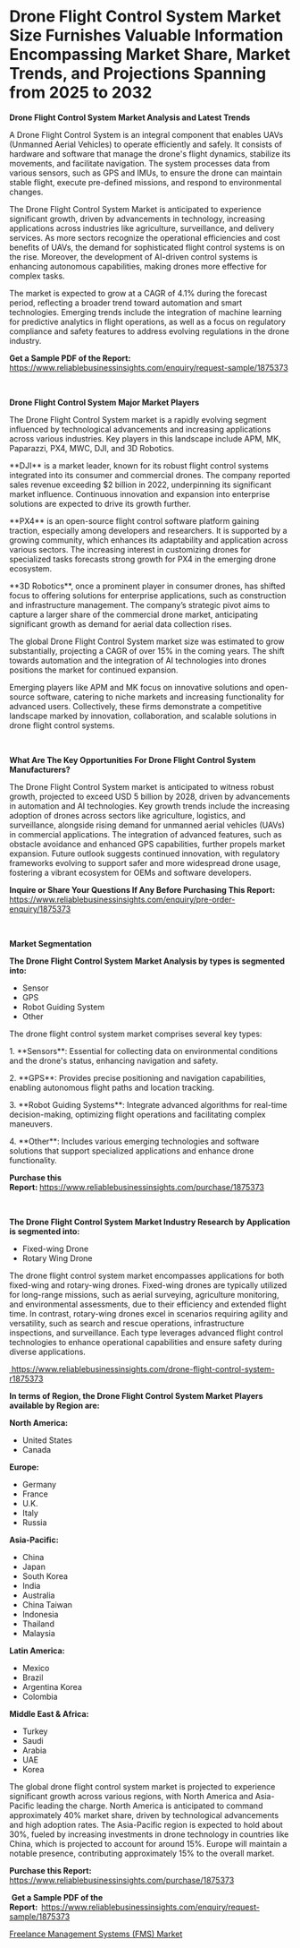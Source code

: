 <p><h1>Drone Flight Control System Market Size Furnishes Valuable Information Encompassing Market Share, Market Trends, and Projections Spanning from 2025 to 2032</h1></p><p><strong>Drone Flight Control System Market Analysis and Latest Trends</strong></p>
<p><p>A Drone Flight Control System is an integral component that enables UAVs (Unmanned Aerial Vehicles) to operate efficiently and safely. It consists of hardware and software that manage the drone's flight dynamics, stabilize its movements, and facilitate navigation. The system processes data from various sensors, such as GPS and IMUs, to ensure the drone can maintain stable flight, execute pre-defined missions, and respond to environmental changes.</p><p>The Drone Flight Control System Market is anticipated to experience significant growth, driven by advancements in technology, increasing applications across industries like agriculture, surveillance, and delivery services. As more sectors recognize the operational efficiencies and cost benefits of UAVs, the demand for sophisticated flight control systems is on the rise. Moreover, the development of AI-driven control systems is enhancing autonomous capabilities, making drones more effective for complex tasks. </p><p>The market is expected to grow at a CAGR of 4.1% during the forecast period, reflecting a broader trend toward automation and smart technologies. Emerging trends include the integration of machine learning for predictive analytics in flight operations, as well as a focus on regulatory compliance and safety features to address evolving regulations in the drone industry.</p></p>
<p><strong>Get a Sample PDF of the Report:&nbsp;</strong> <a href="https://www.reliablebusinessinsights.com/enquiry/request-sample/1875373?utm_campaign=3039&utm_medium=2&utm_source=Github&utm_content=ia&utm_term=10032025&utm_id=drone-flight-control-system">https://www.reliablebusinessinsights.com/enquiry/request-sample/1875373</a></p>
<p>&nbsp;</p>
<p><strong>Drone Flight Control System Major Market Players</strong></p>
<p><p>The Drone Flight Control System market is a rapidly evolving segment influenced by technological advancements and increasing applications across various industries. Key players in this landscape include APM, MK, Paparazzi, PX4, MWC, DJI, and 3D Robotics.</p><p>**DJI** is a market leader, known for its robust flight control systems integrated into its consumer and commercial drones. The company reported sales revenue exceeding $2 billion in 2022, underpinning its significant market influence. Continuous innovation and expansion into enterprise solutions are expected to drive its growth further.</p><p>**PX4** is an open-source flight control software platform gaining traction, especially among developers and researchers. It is supported by a growing community, which enhances its adaptability and application across various sectors. The increasing interest in customizing drones for specialized tasks forecasts strong growth for PX4 in the emerging drone ecosystem.</p><p>**3D Robotics**, once a prominent player in consumer drones, has shifted focus to offering solutions for enterprise applications, such as construction and infrastructure management. The company’s strategic pivot aims to capture a larger share of the commercial drone market, anticipating significant growth as demand for aerial data collection rises.</p><p>The global Drone Flight Control System market size was estimated to grow substantially, projecting a CAGR of over 15% in the coming years. The shift towards automation and the integration of AI technologies into drones positions the market for continued expansion.</p><p>Emerging players like APM and MK focus on innovative solutions and open-source software, catering to niche markets and increasing functionality for advanced users. Collectively, these firms demonstrate a competitive landscape marked by innovation, collaboration, and scalable solutions in drone flight control systems.</p></p>
<p>&nbsp;</p>
<p><strong>What Are The Key Opportunities For Drone Flight Control System Manufacturers?</strong></p>
<p><p>The Drone Flight Control System market is anticipated to witness robust growth, projected to exceed USD 5 billion by 2028, driven by advancements in automation and AI technologies. Key growth trends include the increasing adoption of drones across sectors like agriculture, logistics, and surveillance, alongside rising demand for unmanned aerial vehicles (UAVs) in commercial applications. The integration of advanced features, such as obstacle avoidance and enhanced GPS capabilities, further propels market expansion. Future outlook suggests continued innovation, with regulatory frameworks evolving to support safer and more widespread drone usage, fostering a vibrant ecosystem for OEMs and software developers.</p></p>
<p><strong>Inquire or Share Your Questions If Any Before Purchasing This Report:</strong> <a href="https://www.reliablebusinessinsights.com/enquiry/pre-order-enquiry/1875373?utm_campaign=3039&utm_medium=2&utm_source=Github&utm_content=ia&utm_term=10032025&utm_id=drone-flight-control-system">https://www.reliablebusinessinsights.com/enquiry/pre-order-enquiry/1875373</a></p>
<p>&nbsp;</p>
<p><strong>Market Segmentation</strong></p>
<p><strong>The Drone Flight Control System Market Analysis by types is segmented into:</strong></p>
<p><ul><li>Sensor</li><li>GPS</li><li>Robot Guiding System</li><li>Other</li></ul></p>
<p><p>The drone flight control system market comprises several key types: </p><p>1. **Sensors**: Essential for collecting data on environmental conditions and the drone's status, enhancing navigation and safety. </p><p>2. **GPS**: Provides precise positioning and navigation capabilities, enabling autonomous flight paths and location tracking. </p><p>3. **Robot Guiding Systems**: Integrate advanced algorithms for real-time decision-making, optimizing flight operations and facilitating complex maneuvers. </p><p>4. **Other**: Includes various emerging technologies and software solutions that support specialized applications and enhance drone functionality.</p></p>
<p><strong>Purchase this Report:&nbsp;</strong><a href="https://www.reliablebusinessinsights.com/purchase/1875373?utm_campaign=3039&utm_medium=2&utm_source=Github&utm_content=ia&utm_term=10032025&utm_id=drone-flight-control-system">https://www.reliablebusinessinsights.com/purchase/1875373</a></p>
<p>&nbsp;</p>
<p><strong>The Drone Flight Control System Market Industry Research by Application is segmented into:</strong></p>
<p><ul><li>Fixed-wing Drone</li><li>Rotary Wing Drone</li></ul></p>
<p><p>The drone flight control system market encompasses applications for both fixed-wing and rotary-wing drones. Fixed-wing drones are typically utilized for long-range missions, such as aerial surveying, agriculture monitoring, and environmental assessments, due to their efficiency and extended flight time. In contrast, rotary-wing drones excel in scenarios requiring agility and versatility, such as search and rescue operations, infrastructure inspections, and surveillance. Each type leverages advanced flight control technologies to enhance operational capabilities and ensure safety during diverse applications.</p></p>
<p><a href="https://www.reliablebusinessinsights.com/drone-flight-control-system-r1875373?utm_campaign=3039&utm_medium=2&utm_source=Github&utm_content=ia&utm_term=10032025&utm_id=drone-flight-control-system">&nbsp;https://www.reliablebusinessinsights.com/drone-flight-control-system-r1875373</a></p>
<p><strong>In terms of Region, the Drone Flight Control System Market Players available by Region are:</strong></p>
<p>
    <p> <strong> North America: </strong>
        <ul>
            <li>United States</li>
            <li>Canada</li>
        </ul>
        </p> 
    <p> <strong> Europe: </strong>
        <ul>
            <li>Germany</li>
            <li>France</li>
            <li>U.K.</li>
            <li>Italy</li>
            <li>Russia</li>
        </ul>
        </p> 
    <p> <strong> Asia-Pacific: </strong>
        <ul>
            <li>China</li>
            <li>Japan</li>
            <li>South Korea</li>
            <li>India</li>
            <li>Australia</li>
            <li>China Taiwan</li>
            <li>Indonesia</li>
            <li>Thailand</li>
            <li>Malaysia</li>
        </ul>
        </p> 
    <p> <strong> Latin America: </strong>
        <ul>
            <li>Mexico</li>
            <li>Brazil</li>
            <li>Argentina Korea</li>
            <li>Colombia</li>
        </ul>
        </p> 
    <p> <strong> Middle East & Africa: </strong>
        <ul>
            <li>Turkey</li>
            <li>Saudi</li>
            <li>Arabia</li>
            <li>UAE</li>
            <li>Korea</li>
        </ul>
    </p>
    </p>
<p><p>The global drone flight control system market is projected to experience significant growth across various regions, with North America and Asia-Pacific leading the charge. North America is anticipated to command approximately 40% market share, driven by technological advancements and high adoption rates. The Asia-Pacific region is expected to hold about 30%, fueled by increasing investments in drone technology in countries like China, which is projected to account for around 15%. Europe will maintain a notable presence, contributing approximately 15% to the overall market.</p></p>
<p><strong>Purchase this Report: </strong><a href="https://www.reliablebusinessinsights.com/purchase/1875373?utm_campaign=3039&utm_medium=2&utm_source=Github&utm_content=ia&utm_term=10032025&utm_id=drone-flight-control-system">https://www.reliablebusinessinsights.com/purchase/1875373</a></p>
<p>&nbsp;<strong>Get a Sample PDF of the Report:&nbsp;&nbsp;</strong><a href="https://www.reliablebusinessinsights.com/enquiry/request-sample/1875373?utm_campaign=3039&utm_medium=2&utm_source=Github&utm_content=ia&utm_term=10032025&utm_id=drone-flight-control-system">https://www.reliablebusinessinsights.com/enquiry/request-sample/1875373</a></p>
<p><strong></strong></p>
<p><p><a href="https://github.com/xalatieusope/Market-Research-Report-List-1/blob/main/freelance-management-systems-fms-market.md?utm_campaign=3039&utm_medium=2&utm_source=Github&utm_content=ia&utm_term=10032025&utm_id=drone-flight-control-system">Freelance Management Systems (FMS) Market</a></p></p>